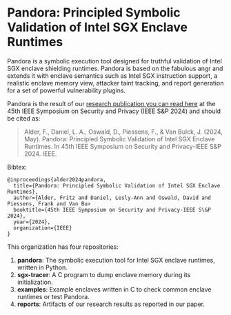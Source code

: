 # Pandora: Principled Symbolic Validation of Intel SGX Enclave Runtimes

Pandora is a symbolic execution tool designed for truthful validation of Intel SGX enclave shielding runtimes. Pandora is based on the fabulous angr and extends it with enclave semantics such as Intel SGX instruction support, a realistic enclave memory view, attacker taint tracking, and report generation for a set of powerful vulnerability plugins.

Pandora is the result of our [research publication you can read here](https://falder.org/files/paper/2024_pandora.pdf) at the 45th IEEE Symposium on Security and Privacy (IEEE S&P 2024) and should be cited as:

> Alder, F., Daniel, L. A., Oswald, D., Piessens, F., & Van Bulck, J. (2024, May). Pandora: Principled Symbolic Validation of Intel SGX Enclave Runtimes. In 45th IEEE Symposium on Security and Privacy-IEEE S&P 2024. IEEE.

Bibtex:

```
@inproceedings{alder2024pandora,
  title={Pandora: Principled Symbolic Validation of Intel SGX Enclave Runtimes},
  author={Alder, Fritz and Daniel, Lesly-Ann and Oswald, David and Piessens, Frank and Van Bu>
  booktitle={45th IEEE Symposium on Security and Privacy-IEEE S\&P 2024},
  year={2024},
  organization={IEEE}
}
```
This organization has four repositories:

1. **pandora**: The symbolic execution tool for Intel SGX enclave runtimes, written in Python.
2. **sgx-tracer**: A C program to dump enclave memory during its initialization.
3. **examples**: Example enclaves written in C to check common enclave runtimes or test Pandora.
4. **reports**: Artifacts of our research results as reported in our paper.
